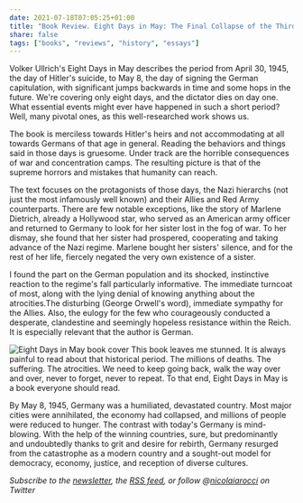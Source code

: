 ```yaml
---
date: 2021-07-18T07:05:25+01:00
title: "Book Review. Eight Days in May: The Final Collapse of the Third Reich"
share: false
tags: ["books", "reviews", "history", "essays"]
---
```

Volker Ullrich's Eight Days in May describes the period from April 30, 1945,
the day of Hitler's suicide, to May 8, the day of signing the German
capitulation, with significant jumps backwards in time and some hops in the
future. We're covering only eight days, and the dictator dies on day one. What
essential events might ever have happened in such a short period? Well, many
pivotal ones, as this well-researched work shows us.

The book is merciless towards Hitler's heirs and not accommodating at all
towards Germans of that age in general. Reading the behaviors and things said
in those days is gruesome. Under track are the horrible consequences of war and
concentration camps. The resulting picture is that of the supreme horrors and
mistakes that humanity can reach.

The text focuses on the protagonists of those days, the Nazi hierarchs (not
just the most infamously well known) and their Allies and Red Army
counterparts. There are few notable exceptions, like the story of Marlene
Dietrich, already a Hollywood star, who served as an American army officer and
returned to Germany to look for her sister lost in the fog of war. To her
dismay, she found that her sister had prospered, cooperating and taking advance
of the Nazi regime. Marlene bought her sisters' silence, and for the rest of
her life, fiercely negated the very own existence of a sister.

I found the part on the German population and its shocked, instinctive reaction
to the regime's fall particularly informative. The immediate turncoat of most,
along with the lying denial of knowing anything about the atrocities.The
disturbing (George Orwell's word), immediate sympathy for the Allies. Also, the
eulogy for the few who courageously conducted a desperate, clandestine and
seemingly hopeless resistance within the Reich. It is especially relevant that
the author is German.

![Eight Days in May book cover](/images/eight-days-in-may.jpg#right)
This book leaves me stunned. It is always painful to read about that historical
period. The millions of deaths. The suffering. The atrocities. We need to keep
going back, walk the way over and over, never to forget, never to repeat. To
that end, Eight Days in May is a book everyone should read.

By May 8, 1945, Germany was a humiliated, devastated country. Most major cities
were annihilated, the economy had collapsed, and millions of people were
reduced to hunger. The contrast with today's Germany is mind-blowing. With the
help of the winning countries, sure, but predominantly and undoubtedly thanks
to grit and desire for rebirth, Germany resurged from the catastrophe as
a modern country and a sought-out model for democracy, economy, justice, and
reception of diverse cultures. 

*Subscribe to the [newsletter][nl], the [RSS feed][rss], or follow @[nicolaiarocci][tw] on Twitter*

 [rss]: https://nicolaiarocci.com/index.xml
 [tw]: http://twitter.com/nicolaiarocci
 [nl]: https://nicolaiarocci.substack.com
